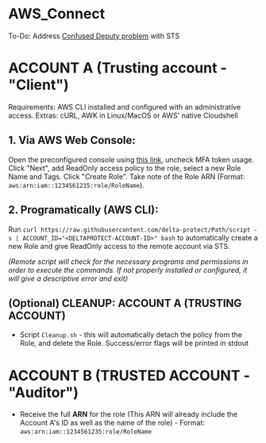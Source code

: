 # AWS_Connect

To-Do: Address [Confused Deputy problem](https://docs.aws.amazon.com/IAM/latest/UserGuide/confused-deputy.html#:~:text=accessing%20your%20resources.-,Cross%2Dservice%20confused%20deputy%20prevention,-We%20recommend%20using) with STS

# ACCOUNT A (Trusting account - "Client")
Requirements: AWS CLI installed and configured with an administrative access. 
Extras: cURL, AWK in Linux/MacOS or AWS' native Cloudshell

## 1. Via AWS Web Console:

Open the preconfigured console using [this link](https://us-east-1.console.aws.amazon.com/iamv2/home#/roles/create?awsAccount=678625457521&step=selectEntities&trustedEntityType=AWS_ACCOUNT), uncheck MFA token usage. Click "Next", add ReadOnly access policy to the role, select a new Role Name and Tags. Click "Create Role". Take note of the Role ARN (Format: `aws:arn:iam::1234561235:role/RoleName`).

## 2. Programatically (AWS CLI):

Run `curl https://raw.githubusercontent.com/delta-protect/Path/script -s | ACCOUNT_ID="<DELTAPROTECT-ACCOUNT-ID>" bash` to automatically create a new Role and give ReadOnly access to the remote account via STS.

*(Remote script will check for the necessary programs and permissions in order to execute the commands. If not properly installed or configured, it will give a descriptive error and exit)*

## (Optional) **CLEANUP: ACCOUNT A (TRUSTING ACCOUNT)**
* Script `Cleanup.sh` - this will automatically detach the policy from the Role, and delete the Role. Success/error flags will be printed in stdout

# ACCOUNT B (TRUSTED ACCOUNT - "Auditor")
* Receive the full **ARN** for the role (This ARN will already include the Account A's ID as well as the name of the role) - Format: `aws:arn:iam::1234561235:role/RoleName`
